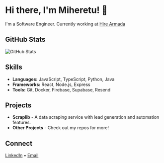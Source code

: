# Hi there, I'm Miheretu! 👋

I'm a Software Engineer. Currently working at [Hire Armada](https://www.hirearmada.com)

## GitHub Stats

![GitHub Stats](https://github-readme-stats.vercel.app/api?username=MiheretuTesh&show_icons=true&theme=radical)

## Skills

- **Languages:** JavaScript, TypeScript, Python, Java
- **Frameworks:** React, Node.js, Express
- **Tools:** Git, Docker, Firebase, Supabase, Resend

## Projects

- **Scraplib** - A data scraping service with lead generation and automation features.
- **Other Projects** - Check out my repos for more!

## Connect

[LinkedIn](https://www.linkedin.com/in/your-profile) • [Email](mailto:miheretutd@gmail.com)

